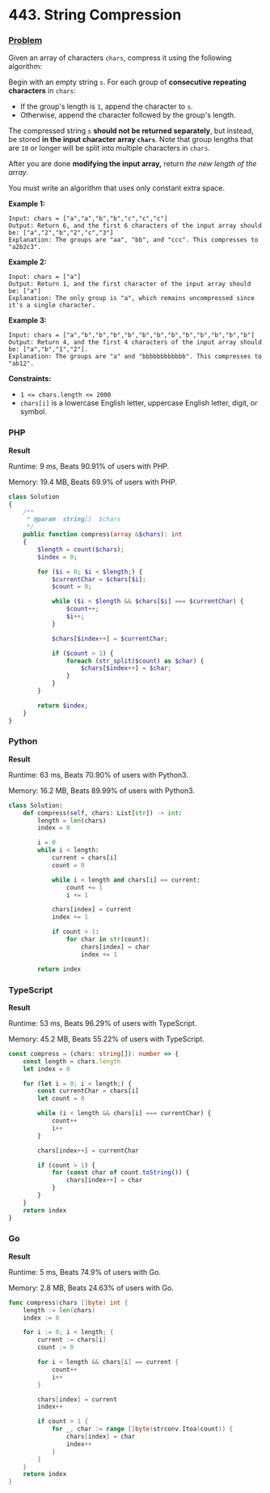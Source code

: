 # 443. String Compression

### [Problem](https://leetcode.com/problems/string-compression/description/)

Given an array of characters `chars`, compress it using the following algorithm:

Begin with an empty string `s`. For each group of **consecutive repeating characters** in `chars`:

* If the group's length is `1`, append the character to `s`.
* Otherwise, append the character followed by the group's length.

The compressed string `s` **should not be returned separately**, but instead, be stored **in the input character array `chars`**. Note that group lengths that are `10` or longer will be split into multiple characters in `chars`.

After you are done **modifying the input array,** return _the new length of the array_.

You must write an algorithm that uses only constant extra space.

**Example 1:**

```
Input: chars = ["a","a","b","b","c","c","c"]
Output: Return 6, and the first 6 characters of the input array should be: ["a","2","b","2","c","3"]
Explanation: The groups are "aa", "bb", and "ccc". This compresses to "a2b2c3".
```

**Example 2:**

```
Input: chars = ["a"]
Output: Return 1, and the first character of the input array should be: ["a"]
Explanation: The only group is "a", which remains uncompressed since it's a single character.
```

**Example 3:**

```
Input: chars = ["a","b","b","b","b","b","b","b","b","b","b","b","b"]
Output: Return 4, and the first 4 characters of the input array should be: ["a","b","1","2"].
Explanation: The groups are "a" and "bbbbbbbbbbbb". This compresses to "ab12".
```

**Constraints:**

* `1 <= chars.length <= 2000`
* `chars[i]` is a lowercase English letter, uppercase English letter, digit, or symbol.

### PHP

**Result**

Runtime: 9 ms, Beats 90.91% of users with PHP.

Memory: 19.4 MB, Beats 69.9% of users with PHP.

```php
class Solution
{
    /**
     * @param  string[]  $chars
     */
    public function compress(array &$chars): int
    {
        $length = count($chars);
        $index = 0;

        for ($i = 0; $i < $length;) {
            $currentChar = $chars[$i];
            $count = 0;

            while ($i < $length && $chars[$i] === $currentChar) {
                $count++;
                $i++;
            }

            $chars[$index++] = $currentChar;

            if ($count > 1) {
                foreach (str_split($count) as $char) {
                    $chars[$index++] = $char;
                }
            }
        }

        return $index;
    }
}
```

### Python

**Result**

Runtime: 63 ms, Beats 70.90% of users with Python3.

Memory: 16.2 MB, Beats 89.99% of users with Python3.

```python
class Solution:
    def compress(self, chars: List[str]) -> int:
        length = len(chars)
        index = 0

        i = 0
        while i < length:
            current = chars[i]
            count = 0

            while i < length and chars[i] == current:
                count += 1
                i += 1

            chars[index] = current
            index += 1

            if count > 1:
                for char in str(count):
                    chars[index] = char
                    index += 1

        return index
```

### TypeScript

**Result**

Runtime: 53 ms, Beats 96.29% of users with TypeScript.

Memory: 45.2 MB, Beats 55.22% of users with TypeScript.

```typescript
const compress = (chars: string[]): number => {
    const length = chars.length
    let index = 0

    for (let i = 0; i < length;) {
        const currentChar = chars[i]
        let count = 0

        while (i < length && chars[i] === currentChar) {
            count++
            i++
        }

        chars[index++] = currentChar

        if (count > 1) {
            for (const char of count.toString()) {
                chars[index++] = char
            }
        }
    }
    return index
}
```

### Go

**Result**

Runtime: 5 ms, Beats 74.9% of users with Go.

Memory: 2.8 MB, Beats 24.63% of users with Go.

```go
func compress(chars []byte) int {
	length := len(chars)
	index := 0

	for i := 0; i < length; {
		current := chars[i]
		count := 0

		for i < length && chars[i] == current {
			count++
			i++
		}

		chars[index] = current
		index++

		if count > 1 {
			for _, char := range []byte(strconv.Itoa(count)) {
				chars[index] = char
				index++
			}
		}
	}
	return index
}
```
